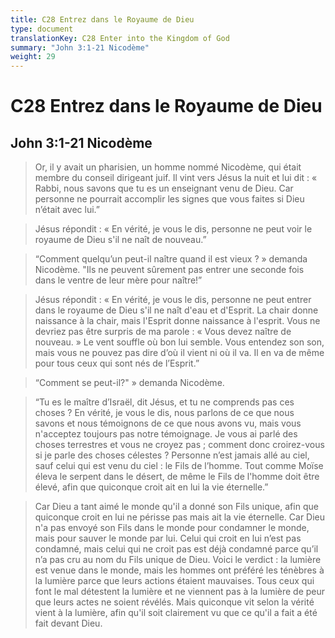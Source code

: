 ```yaml
---
title: C28 Entrez dans le Royaume de Dieu
type: document
translationKey: C28 Enter into the Kingdom of God
summary: "John 3:1-21 Nicodème"
weight: 29
---
```

# C28 Entrez dans le Royaume de Dieu

## John 3:1-21 Nicodème

>   Or, il y avait un pharisien, un homme nommé Nicodème, qui était membre du conseil dirigeant juif. Il vint vers Jésus la nuit et lui dit : « Rabbi, nous savons que tu es un enseignant venu de Dieu. Car personne ne pourrait accomplir les signes que vous faites si Dieu n’était avec lui.”

>   Jésus répondit : « En vérité, je vous le dis, personne ne peut voir le royaume de Dieu s'il ne naît de nouveau.”

>   “Comment quelqu’un peut-il naître quand il est vieux ? » demanda Nicodème. "Ils ne peuvent sûrement pas entrer une seconde fois dans le ventre de leur mère pour naître!”

>   Jésus répondit : « En vérité, je vous le dis, personne ne peut entrer dans le royaume de Dieu s'il ne naît d'eau et d'Esprit. La chair donne naissance à la chair, mais l'Esprit donne naissance à l'esprit. Vous ne devriez pas être surpris de ma parole : « Vous devez naître de nouveau. » Le vent souffle où bon lui semble. Vous entendez son son, mais vous ne pouvez pas dire d’où il vient ni où il va. Il en va de même pour tous ceux qui sont nés de l’Esprit.”

>   “Comment se peut-il?" » demanda Nicodème.

>   “Tu es le maître d’Israël, dit Jésus, et tu ne comprends pas ces choses ? En vérité, je vous le dis, nous parlons de ce que nous savons et nous témoignons de ce que nous avons vu, mais vous n'acceptez toujours pas notre témoignage. Je vous ai parlé des choses terrestres et vous ne croyez pas ; comment donc croirez-vous si je parle des choses célestes ? Personne n’est jamais allé au ciel, sauf celui qui est venu du ciel : le Fils de l’homme. Tout comme Moïse éleva le serpent dans le désert, de même le Fils de l'homme doit être élevé, afin que quiconque croit ait en lui la vie éternelle.”

>   Car Dieu a tant aimé le monde qu'il a donné son Fils unique, afin que quiconque croit en lui ne périsse pas mais ait la vie éternelle. Car Dieu n'a pas envoyé son Fils dans le monde pour condamner le monde, mais pour sauver le monde par lui. Celui qui croit en lui n’est pas condamné, mais celui qui ne croit pas est déjà condamné parce qu’il n’a pas cru au nom du Fils unique de Dieu. Voici le verdict : la lumière est venue dans le monde, mais les hommes ont préféré les ténèbres à la lumière parce que leurs actions étaient mauvaises. Tous ceux qui font le mal détestent la lumière et ne viennent pas à la lumière de peur que leurs actes ne soient révélés. Mais quiconque vit selon la vérité vient à la lumière, afin qu'il soit clairement vu que ce qu'il a fait a été fait devant Dieu.
